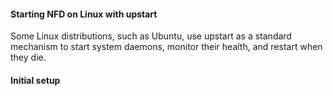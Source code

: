 #### Starting NFD on Linux with upstart

Some Linux distributions, such as Ubuntu, use upstart as a standard mechanism to start system daemons, monitor their health, and restart when they die.

#### Initial setup




